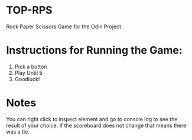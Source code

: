 # TOP-RPS
Rock Paper Scissors Game for the Odin Project

# Instructions for Running the Game:
1. Pick a button 
2. Play Until 5
3. Goodluck!

# Notes
You can right click to inspect element and go to console log to see the result of your choice. If the scoreboard does not change that means there was a tie.

